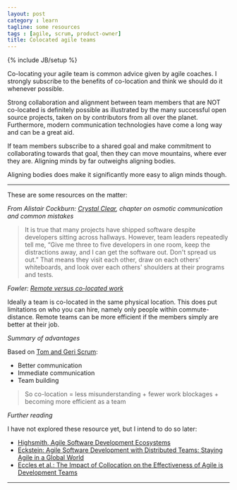 ```yaml
---
layout: post
category : learn
tagline: some resources
tags : [agile, scrum, product-owner]
title: Colocated agile teams
---
```


{% include JB/setup %}

Co-locating your agile team is common advice given by agile coaches.
I strongly subscribe to the benefits of co-location 
and think we should do it whenever possible.

Strong collaboration and alignment between team members 
that are NOT co-located is definitely possible 
as illustrated by the many successful open source projects, 
taken on by contributors from all over the planet. 
Furthermore, modern communication technologies have come a long way and can be a great aid.

If team members subscribe to a shared goal and 
make commitment to collaborating towards that goal,
then they can move mountains, where ever they are.
Aligning minds by far outweighs aligning bodies.

Aligning bodies does make it significantly more easy to align minds though.

---

These are some resources on the matter:

*From Alistair Cockburn: [Crystal Clear], chapter on osmotic communication and common mistakes*

> It is true that many projects have shipped software despite developers sitting across hallways. However, team leaders repeatedly tell me, “Give me three to five developers in one room, keep the distractions away, and I can get the software out. Don't spread us out.” That means they visit each other, draw on each others' whiteboards, and look over each others' shoulders at their programs and tests.

*Fowler: [Remote versus co-located work]*

Ideally a team is co-located in the same physical location. 
This does put limitations on who you can hire, namely only people within commute-distance.
Remote teams can be more efficient if the members simply are better at their job.


*Summary of advantages*

Based on [Tom and Geri Scrum]:

 * Better communication
 * Immediate communication
 * Team building

> So co-location = less misunderstanding + fewer work blockages + becoming more efficient as a team

*Further reading*

I have not explored these resource yet, but I intend to do so later:
 
 * [Highsmith, Agile Software Development Ecosystems]
 * [Eckstein: Agile Software Development with Distributed Teams: Staying Agile in a Global World]
 * [Eccles et al.: The Impact of Collocation on the Effectiveness of Agile is Development Teams]




---


 [Crystal Clear]: http://my.safaribooksonline.com/book/software-engineering-and-development/project-management/0201699478/applied-the-seven-properties/ch02lev1sec3#X2ludGVybmFsX0h0bWxWaWV3P3htbGlkPTAyMDE2OTk0NzglMkZjaDA2bGV2MXNlYzImcXVlcnk9ZG9vcg==
 [Remote versus co-located work]: https://martinfowler.com/articles/remote-or-co-located.html
 [Tom and Geri Scrum]: http://www.tomandgeriscrum.com/tag/co-location/
 [Highsmith, Agile Software Development Ecosystems]: http://my.safaribooksonline.com/book/software-engineering-and-development/agile-development/0201760436
 [Eckstein: Agile Software Development with Distributed Teams: Staying Agile in a Global World]: http://my.safaribooksonline.com/book/software-engineering-and-development/agile-development/9780133492385
 [Eccles et al.: The Impact of Collocation on the Effectiveness of Agile is Development Teams]: https://www.google.nl/url?sa=t&rct=j&q=&esrc=s&source=web&cd=8&cad=rja&uact=8&ved=0ahUKEwiI0Mayh9HRAhVEWxoKHadtBXkQFghIMAc&url=http%3A%2F%2Fibimapublishing.com%2Farticles%2FCIBIMA%2F2010%2F959194%2F959194.pdf&usg=AFQjCNEvgL8hMTtmMCXTIQtI9EsQEVTZRw&sig2=RN05nJvsOG5WYsoGbkbbJA&bvm=bv.144224172,d.d24



 

